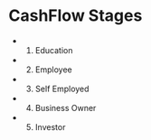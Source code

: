 # CashFlow Stages

- 1) Education
- 2) Employee
- 3) Self Employed
- 4) Business Owner
- 5) Investor
